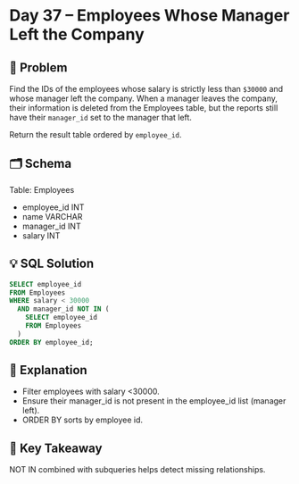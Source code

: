 # Day 37 – Employees Whose Manager Left the Company

## 📖 Problem
Find the IDs of the employees whose salary is strictly less than `$30000` and whose manager left the company. When a manager leaves the company, their information is deleted from the Employees table, but the reports still have their `manager_id` set to the manager that left.

Return the result table ordered by `employee_id`.

## 🗂 Schema
Table: Employees  
- employee_id INT  
- name VARCHAR  
- manager_id INT  
- salary INT  

## 💡 SQL Solution
```sql
SELECT employee_id
FROM Employees
WHERE salary < 30000
  AND manager_id NOT IN (
    SELECT employee_id
    FROM Employees
  )
ORDER BY employee_id;
```

## 🧠 Explanation
- Filter employees with salary <30000.  
- Ensure their manager_id is not present in the employee_id list (manager left).  
- ORDER BY sorts by employee id.  

## 🔑 Key Takeaway
NOT IN combined with subqueries helps detect missing relationships.
